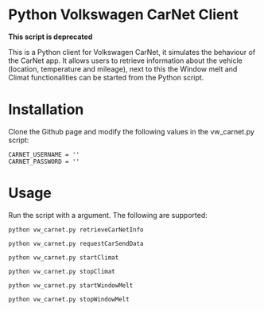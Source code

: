 # Python Volkswagen CarNet Client

**This script is deprecated**

This is a Python client for Volkswagen CarNet, it simulates the behaviour of the CarNet app. It allows users to retrieve information about the vehicle (location, temperature and mileage), next to this the Window melt and Climat functionalities can be started from the Python script.

# Installation

Clone the Github page and modify the following values in the vw_carnet.py script:
```
CARNET_USERNAME = ''
CARNET_PASSWORD = ''
```

# Usage

Run the script with a argument. The following are supported:
```
python vw_carnet.py retrieveCarNetInfo
```

```
python vw_carnet.py requestCarSendData
```

```
python vw_carnet.py startClimat
```

```
python vw_carnet.py stopClimat
```

```
python vw_carnet.py startWindowMelt
```

```
python vw_carnet.py stopWindowMelt
```
